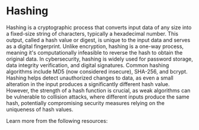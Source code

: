 # Hashing

Hashing is a cryptographic process that converts input data of any size into a fixed-size string of characters, typically a hexadecimal number. This output, called a hash value or digest, is unique to the input data and serves as a digital fingerprint. Unlike encryption, hashing is a one-way process, meaning it's computationally infeasible to reverse the hash to obtain the original data. In cybersecurity, hashing is widely used for password storage, data integrity verification, and digital signatures. Common hashing algorithms include MD5 (now considered insecure), SHA-256, and bcrypt. Hashing helps detect unauthorized changes to data, as even a small alteration in the input produces a significantly different hash value. However, the strength of a hash function is crucial, as weak algorithms can be vulnerable to collision attacks, where different inputs produce the same hash, potentially compromising security measures relying on the uniqueness of hash values.

Learn more from the following resources:

